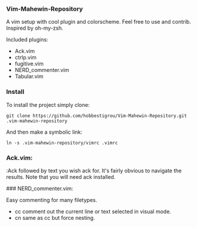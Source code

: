 ### Vim-Mahewin-Repository
A vim setup with cool plugin and colorscheme. Feel free to use and contrib. Inspired by oh-my-zsh.

Included plugins:

* Ack.vim
* ctrlp.vim
* fugitive.vim
* NERD_commenter.vim
* Tabular.vim

### Install

To install the project simply clone:

    git clone https://github.com/hobbestigrou/Vim-Mahewin-Repository.git .vim-mahewin-repository

And then make a symbolic link:

    ln -s .vim-mahewin-repository/vimrc .vimrc

### Ack.vim:
:Ack followed by text you wish ack for. It's fairly obvious to navigate the results. Note that you will need ack installed.

### NERD\_commenter.vim:

Easy commenting for many filetypes.

* <leader>cc comment out the current line or text selected in visual mode.
* <leader>cn same as <leader>cc but force nesting.

